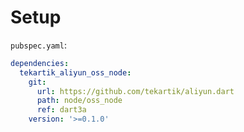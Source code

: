 # Setup

`pubspec.yaml`:

```yaml
dependencies:
  tekartik_aliyun_oss_node:
    git:
      url: https://github.com/tekartik/aliyun.dart
      path: node/oss_node
      ref: dart3a
    version: '>=0.1.0'
```